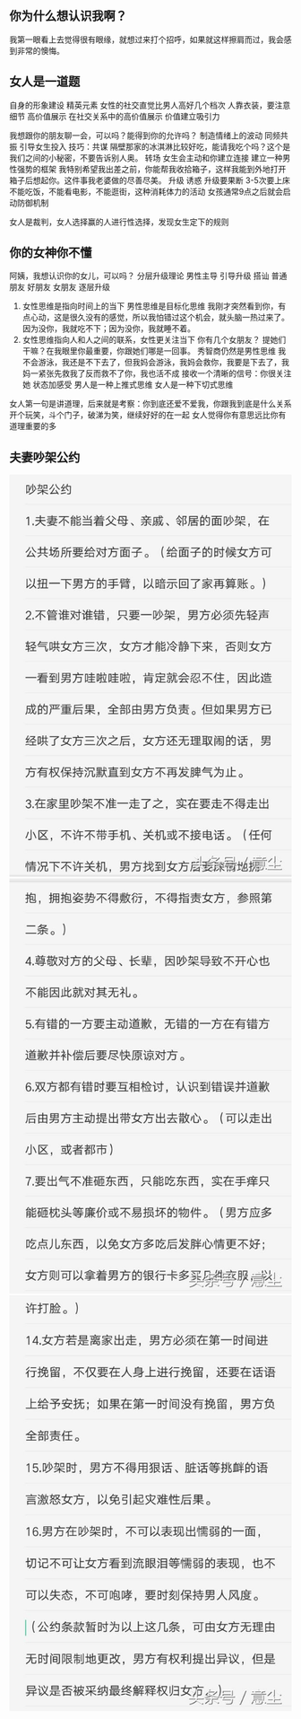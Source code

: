 ## 你为什么想认识我啊？
我第一眼看上去觉得很有眼缘，就想过来打个招呼，如果就这样擦肩而过，我会感到非常的懊悔。

## 女人是一道题
自身的形象建设 精英元素
女性的社交直觉比男人高好几个档次 人靠衣装，要注意细节
高价值展示 在社交关系中的高价值展示 价值建立吸引力

我想跟你的朋友聊一会，可以吗？能得到你的允许吗？
制造情绪上的波动 同频共振
引导女生投入 技巧：共谋 隔壁那家的冰淇淋比较好吃，能请我吃个吗？这个是我们之间的小秘密，不要告诉别人奥。
转场 女生会主动和你建立连接
建立一种男性强势的框架
我特别希望我出差之前，你能帮我收拾箱子，这样我能到外地打开箱子后想起你。这件事我老婆做的尽善尽美。
升级 诱惑 升级要果断 3-5次要上床
不能吃饭，不能看电影，不能逛街，这种消耗体力的活动
女孩通常9点之后就会启动防御机制

女人是裁判，女人选择赢的人进行性选择，发现女生定下的规则

## 你的女神你不懂
阿姨，我想认识你的女儿，可以吗？
分层升级理论 男性主导 引导升级
搭讪 普通朋友 好朋友 女朋友 逐层升级
1. 女性思维是指向时间上的当下 男性思维是目标化思维
我刚才突然看到你，有点心动，这是很久没有的感觉，所以我怕错过这个机会，就头脑一热过来了。
因为没你，我就吃不下；因为没你，我就睡不着。
2. 女性思维指向人和人之间的联系，女性更关注当下
你有几个女朋友？
提她们干嘛？在我眼里你最重要，你跟她们哪是一回事。
秀智商仍然是男性思维
我不会游泳，我还是不下去了，但我妈会游泳，我妈会救你，我要是下去了，我妈一紧张先救我了反而救不了你，我也活不成
接收一个清晰的信号：你很关注她
状态加感受 男人是一种上推式思维 女人是一种下切式思维

女人第一句是讲道理，后来就是考察：你到底还爱不爱我，你跟我到底是什么关系
开个玩笑，斗个门子，破涕为笑，继续好好的在一起 女人觉得你有意思远比你有道理重要的多

## 夫妻吵架公约
![](/images/idea/girl/夫妻吵架公约.jpg)  
![](/images/idea/girl/夫妻吵架公约2.jpg)  
![](/images/idea/girl/夫妻吵架公约3.jpg)

